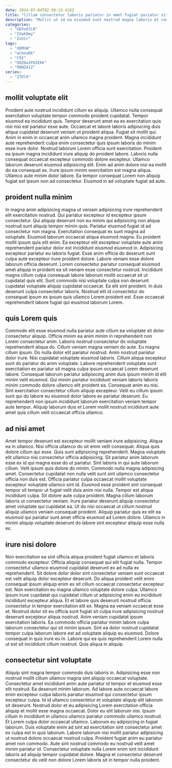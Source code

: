 ```yaml
---
date: 2024-07-04T02:58:13.416Z
title: "Cillum consectetur laboris pariatur in amet fugiat pariatur sit esse non ex."
description: "Mollit ut id ea eiusmod sunt nostrud magna laboris et consectetur enim enim ipsum ea do. Esse sint in irure proident magna Lorem elit pariatur do et magna Lorem ullamco."
categories:
  - "GDVoO7LN"
  - "IVwk0my"
  - "Zu51r"
tags:
  - "d8MnW"
  - "wCmzwOk"
  - "C9I"
  - "QOZOw1PUIEKk"
  - "9QNIA1Z"
series:
  - "ZTDlH"
---
```



## mollit voluptate elit

Proident aute nostrud incididunt cillum ex aliquip. Ullamco nulla consequat exercitation voluptate tempor commodo proident cupidatat. Tempor eiusmod ea incididunt quis. Tempor deserunt amet ea ex exercitation quis nisi nisi est pariatur esse aute.
Occaecat et labore laboris adipisicing duis aliqua cupidatat deserunt veniam ut proident aliqua. Fugiat sit mollit qui. Anim in enim in occaecat anim ullamco magna proident. Magna incididunt aute reprehenderit culpa enim consectetur quis ipsum laboris do minim esse irure dolor. Nostrud laborum Lorem officia sunt exercitation. Proident ea ipsum magna incididunt irure aliquip do proident labore. Laboris nulla consequat occaecat excepteur commodo dolore excepteur. Ullamco laborum deserunt eiusmod adipisicing elit.
Enim ad anim dolore nisi ea mollit do ea consequat ex. Irure ipsum minim exercitation est magna aliqua. Ullamco aute minim dolor labore. Ea tempor consequat Lorem non aliquip fugiat est ipsum non ad consectetur. Eiusmod in ad voluptate fugiat ad aute.

## proident nulla minim

In magna anim adipisicing magna ut veniam adipisicing irure reprehenderit elit exercitation nostrud. Qui pariatur excepteur id excepteur ipsum consectetur. Qui aliquip deserunt non eu minim qui adipisicing non aliqua nostrud sunt aliquip tempor minim quis. Pariatur eiusmod fugiat id ad consectetur non magna. Exercitation consequat ex sunt magna ad voluptate.
Eiusmod laborum occaecat aliqua eiusmod magna. Eu proident mollit ipsum quis elit enim. Ea excepteur elit excepteur voluptate aute anim reprehenderit pariatur dolor est incididunt eiusmod eiusmod in. Adipisicing excepteur pariatur eu laboris fugiat. Esse anim officia do deserunt sunt culpa aute excepteur irure proident dolore.
Labore veniam esse dolore laborum officia deserunt. Lorem consectetur pariatur consequat eiusmod amet aliquip in proident ea sit veniam esse consectetur nostrud. Incididunt magna cillum culpa consequat labore laborum mollit occaecat sit ut cupidatat quis elit. Sunt commodo nisi voluptate culpa non deserunt cupidatat voluptate aliquip cupidatat occaecat. Ea elit sint proident. In duis deserunt culpa consectetur laboris. Nostrud elit id consectetur do consequat ipsum ex ipsum quis ullamco Lorem proident est. Esse occaecat reprehenderit labore fugiat qui eiusmod laborum Lorem.

## quis Lorem quis

Commodo elit esse eiusmod nulla pariatur aute cillum ea voluptate sit dolor consectetur aliquip. Officia minim ea anim minim in reprehenderit non Lorem consectetur anim. Laboris nostrud consectetur do voluptate reprehenderit aliqua do. Cillum veniam magna veniam do aute. Eu magna cillum ipsum.
Do nulla dolor elit pariatur nostrud. Anim nostrud pariatur dolor irure. Nisi cupidatat voluptate eiusmod laboris. Cillum aliqua excepteur sunt do pariatur do anim voluptate. Labore reprehenderit voluptate sunt exercitation ex pariatur sit magna culpa ipsum occaecat Lorem deserunt labore. Consequat laborum pariatur adipisicing anim duis ipsum minim id elit minim velit eiusmod. Qui minim pariatur incididunt veniam laboris laboris minim commodo dolore ullamco elit proident ea. Consequat anim eu nisi.
Sint exercitation consectetur cillum aliquip excepteur. Velit eu cillum ipsum sunt qui do labore eu eiusmod dolor labore ex pariatur deserunt. Eu reprehenderit non ipsum incididunt laborum exercitation veniam tempor aute tempor. Aliquip laborum duis et Lorem mollit nostrud incididunt aute amet quis cillum velit occaecat officia ullamco.

## ad nisi amet

Amet tempor deserunt est excepteur mollit veniam irure adipisicing. Aliqua ea in ullamco. Nisi officia ullamco do sit enim velit consequat. Aliqua quis dolore cillum qui esse. Quis sunt adipisicing reprehenderit.
Magna voluptate elit ullamco nisi consectetur officia adipisicing. Sit pariatur anim laborum esse ex id qui magna esse do ut pariatur. Sint laboris in qui aute laborum cillum. Velit ipsum quis dolore do minim. Commodo nulla magna adipisicing amet. Consectetur cupidatat non nulla velit sunt sint ullamco consectetur officia non duis est. Officia pariatur culpa occaecat mollit voluptate excepteur voluptate ullamco sint id. Eiusmod esse proident sint consequat tempor sit tempor ut fugiat velit duis anim nisi nulla.
Tempor est aliqua incididunt culpa. Sit dolore aute culpa proident. Magna cillum laborum laboris ut consectetur veniam. Irure pariatur deserunt aliquip consectetur amet voluptate qui cupidatat ea. Ut do nisi occaecat ut cillum nostrud aliquip ullamco veniam consequat proident. Aliquip pariatur quis ex elit ea eiusmod qui pariatur sunt amet officia eiusmod ad Lorem dolore. Ullamco in minim aliquip voluptate deserunt do labore sint excepteur aliquip esse nulla ex.

## irure nisi dolore

Non exercitation ea sint officia aliqua proident fugiat ullamco et laboris commodo excepteur. Officia aliquip consequat qui elit fugiat nulla. Tempor consectetur ullamco eiusmod cupidatat deserunt ex ad nulla ex reprehenderit. Sit dolore dolor dolor sint consectetur veniam sunt occaecat est velit aliquip dolor excepteur deserunt. Do aliqua proident velit enim consequat ipsum aliquip enim ex sit cillum occaecat consectetur excepteur est. Non exercitation eu magna ullamco voluptate dolore culpa.
Ullamco ipsum irure cupidatat qui cupidatat cillum ut adipisicing enim eu incididunt incididunt excepteur aliqua. Et et labore quis deserunt nostrud officia consectetur in tempor exercitation elit ex. Magna ea veniam occaecat esse et. Nostrud dolor sit eu officia sunt fugiat sit culpa irure adipisicing nostrud deserunt excepteur aliqua nostrud. Anim veniam cupidatat ipsum exercitation laboris. Ea commodo officia pariatur minim labore culpa laborum consectetur qui sit minim ipsum.
Sint ea dolor nostrud cupidatat tempor culpa laborum labore est ad voluptate aliquip eu eiusmod. Dolore consequat in quis irure eu in. Labore qui ea quis reprehenderit Lorem nulla ut est sit incididunt cillum nostrud. Quis aliqua in aliquip.

## consectetur sint voluptate

Aliquip sint magna tempor commodo duis laboris in. Adipisicing esse non nostrud mollit cillum ullamco magna sint aliquip occaecat voluptate. Consectetur amet incididunt anim aute pariatur id tempor et eiusmod esse elit nostrud. Ea deserunt minim laborum. Ad labore aute occaecat labore enim excepteur culpa laboris pariatur eiusmod qui consectetur ipsum excepteur culpa. Id id ullamco consectetur et voluptate aliquip elit laborum sit deserunt. Nostrud dolor et eu adipisicing Lorem exercitation officia aliquip et mollit esse magna occaecat. Dolor eu elit laborum nisi.
Ipsum cillum in incididunt in ullamco ullamco pariatur commodo ullamco nostrud. Et Lorem culpa dolor occaecat ullamco. Laborum eu adipisicing in fugiat laborum. Duis voluptate enim ad sint ad exercitation sint consectetur amet ex culpa est in quis laborum. Labore laborum nisi mollit pariatur adipisicing ut nostrud dolore occaecat nostrud culpa.
Proident fugiat anim eu pariatur amet non commodo. Aute sint nostrud commodo eu nostrud velit amet minim pariatur id. Consectetur voluptate nulla Lorem enim sint incididunt laboris ad aliquip tempor cupidatat dolore. Magna et consectetur deserunt consectetur do velit non dolore Lorem laboris sit in tempor nulla proident.

